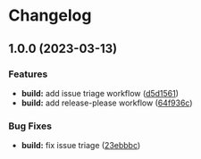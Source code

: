 # Changelog

## 1.0.0 (2023-03-13)


### Features

* **build:** add issue triage workflow ([d5d1561](https://github.com/evantill/test-commitizen/commit/d5d15619129d8473ffcca6329712069ac4d15216))
* **build:** add release-please workflow ([64f936c](https://github.com/evantill/test-commitizen/commit/64f936c6b9019dc01261a72f39e2437b89de57d3))


### Bug Fixes

* **build:** fix issue triage ([23ebbbc](https://github.com/evantill/test-commitizen/commit/23ebbbc2203fc7eb8cb584357414ee2e501aa26f))
